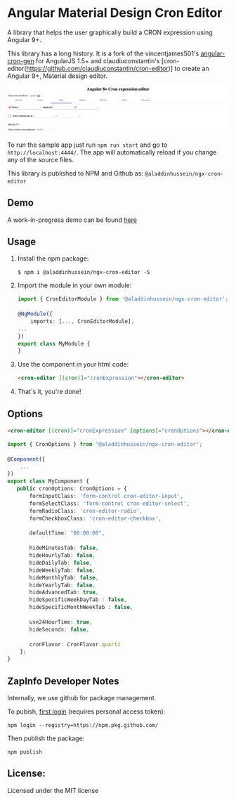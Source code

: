 Angular Material Design Cron Editor
===

A library that helps the user graphically build a CRON expression using Angular 9+. 

This library has a long history. It is a fork of the  vincentjames501's [angular-cron-gen](https://github.com/vincentjames501/angular-cron-gen) 
for AngularJS 1.5+ and claudiuconstantin's [cron-editor(https://github.com/claudiuconstantin/cron-editor)] to create an Angular 9+, Material design
editor.

![screenshot](docs/screenshot.png)

To run the sample app just run `npm run start` and go to `http://localhost:4444/`. The app will automatically reload if you change any of the source files.

This library is published to NPM and Github as: `@aladdinhussein/ngx-cron-editor`

## Demo

A work-in-progress demo can be found [here](https://esarmientoe.github.io/cron-editor/)

## Usage

1. Install the npm package:
    ```
    $ npm i @aladdinhussein/ngx-cron-editor -S
    ```

2. Import the module in your own module:

    ```ts
    import { CronEditorModule } from '@aladdinhussein/ngx-cron-editor';

    @NgModule({
        imports: [..., CronEditorModule],
    ...
    })
    export class MyModule {
    }
    ```

3. Use the component in your html code:

    ```html
    <cron-editor [(cron)]="cronExpression"></cron-editor>
    ```

4. That's it, you're done!

## Options

```html
<cron-editor [(cron)]="cronExpression" [options]="cronOptions"></cron-editor>
```

```ts
import { CronOptions } from "@aladdinhussein/ngx-cron-editor";

@Component({
    ...
})
export class MyComponent {
   public cronOptions: CronOptions = {
       formInputClass: 'form-control cron-editor-input',
       formSelectClass: 'form-control cron-editor-select',
       formRadioClass: 'cron-editor-radio',
       formCheckboxClass: 'cron-editor-checkbox',
       
       defaultTime: "00:00:00",

       hideMinutesTab: false,
       hideHourlyTab: false,
       hideDailyTab: false,
       hideWeeklyTab: false,
       hideMonthlyTab: false,
       hideYearlyTab: false,
       hideAdvancedTab: true,
       hideSpecificWeekDayTab : false,
       hideSpecificMonthWeekTab : false,

       use24HourTime: true,
       hideSeconds: false,

       cronFlavor: CronFlavor.quartz
    };
}
```

## ZapInfo Developer Notes

Internally, we use github for package management.

To pubish, [first login](https://help.github.com/en/articles/configuring-npm-for-use-with-github-package-registry#authenticating-to-github-package-registry) (requires personal access token):

```
npm login --registry=https://npm.pkg.github.com/
```

Then publish the package:

```
npm publish
```

## License:

Licensed under the MIT license
